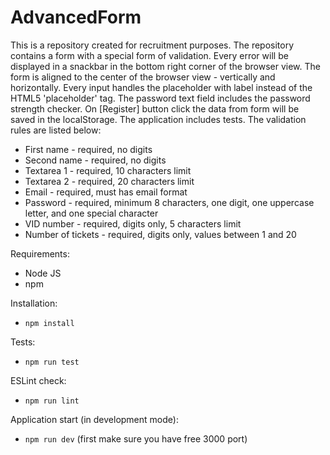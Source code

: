 # AdvancedForm

This is a repository created for recruitment purposes. The repository contains a form with a special form of validation. Every error will be displayed in a snackbar in the bottom right corner of the browser view. The form is aligned to the center of the browser view - vertically and horizontally. Every input handles the placeholder with label instead of the HTML5 'placeholder' tag. The password text field includes the password strength checker. On [Register] button click the data from form will be saved in the localStorage. The application includes tests. The validation rules are listed below:

- First name - required, no digits
- Second name - required, no digits
- Textarea 1 - required, 10 characters limit
- Textarea 2 - required, 20 characters limit
- Email - required, must has email format
- Password - required, minimum 8 characters, one digit, one uppercase letter, and one special character
- VID number - required, digits only, 5 characters limit
- Number of tickets - required, digits only, values between 1 and 20

Requirements:

- Node JS
- npm

Installation:

- `npm install`

Tests:

- `npm run test`

ESLint check:

- `npm run lint`

Application start (in development mode):

- `npm run dev` (first make sure you have free 3000 port)
